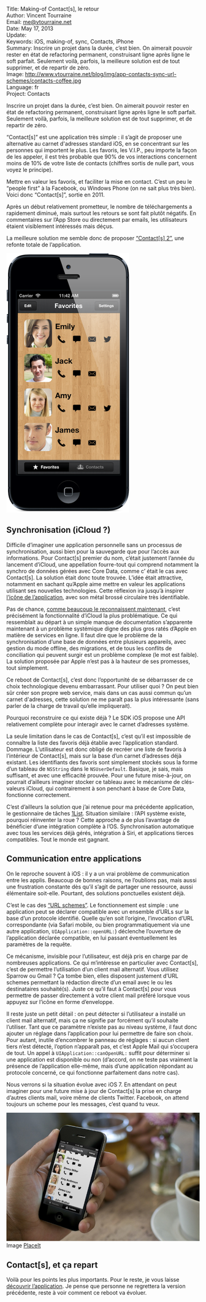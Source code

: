 Title:    Making-of Contact[s], le retour  
Author:   Vincent Tourraine  
Email:    me@vtourraine.net  
Date:     May 17, 2013  
Update:   
Keywords: iOS, making-of, sync, Contacts, iPhone  
Summary:  Inscrire un projet dans la durée, c’est bien. On aimerait pouvoir rester en état de refactoring permanent, construisant ligne après ligne le soft parfait. Seulement voilà, parfois, la meilleure solution est de tout supprimer, et de repartir de zéro.  
Image:    http://www.vtourraine.net/blog/img/app-contacts-sync-url-schemes/contacts-coffee.jpg  
Language: fr  
Project:  Contacts

<p>Inscrire un projet dans la durée, c’est bien. On aimerait pouvoir rester en état de refactoring permanent, construisant ligne après ligne le soft parfait. Seulement voilà, parfois, la meilleure solution est de tout supprimer, et de repartir de zéro.</p>

<p>“Contact[s]” est une application très simple : il s’agit de proposer une alternative au carnet d'adresses standard iOS, en se concentrant sur les personnes qui importent le plus. Les favoris, les V.I.P., peu importe la façon de les appeler, il est très probable que 90% de vos interactions concernent moins de 10% de votre liste de contacts (chiffres sortis de nulle part, vous voyez le principe).</p>

<p>Mettre en valeur les favoris, et faciliter la mise en contact. C’est un peu le “people first” à la Facebook, ou Windows Phone (on ne sait plus très bien). Voici donc “Contact[s]”, sortie en 2011.</p>

<p>Après un début relativement prometteur, le nombre de téléchargements a rapidement diminué, mais surtout les retours se sont fait plutôt négatifs. En commentaires sur l’App Store ou directement par emails, les utilisateurs étaient visiblement intéressés mais déçus.</p>

<p>La meilleure solution me semble donc de proposer <a href="http://www.studioamanga.com/contacts">“Contact[s] 2”</a>, une refonte totale de l’application. </p>

<div class="slideshow">
	<img src="img/app-contacts-sync-url-schemes/contacts-wood.png" alt="Contacts Wood" class="nostyle" />
</div>

<h2>Synchronisation (iCloud ?)</h2>

<p>Difficile d’imaginer une application personnelle sans un processus de synchronisation, aussi bien pour la sauvegarde que pour l’accès aux informations. Pour Contact[s] premier du nom, c’était justement l’année du lancement d’iCloud, une appellation fourre-tout qui comprend notamment la synchro de données gérées avec Core Data, comme c’	était le cas avec Contact[s]. La solution était donc toute trouvée. L’idée était attractive, notamment en sachant qu’Apple aime mettre en valeur les applications utilisant ses nouvelles technologies. Cette réflexion ira jusqu’à inspirer <a href="https://twitter.com/StudioAMANgA/status/130426884843507713">l’icône de l’application</a>, avec son métal brossé circulaire très identifiable.</p>

<p>Pas de chance, <a href="http://www.theverge.com/2013/3/26/4148628/why-doesnt-icloud-just-work" title="http://www.theverge.com/2013/3/26/4148628/why-doesnt-icloud-just-work">comme beaucoup le reconnaissent maintenant</a>, c’est précisément la fonctionnalité d’iCloud la plus problématique. Ce qui ressemblait au départ à un simple manque de documentation s’apparente maintenant à un problème systémique digne des plus gros ratés d’Apple en matière de services en ligne. Il faut dire que le problème de la synchronisation d’une base de données entre plusieurs appareils, avec gestion du mode offline, des migrations, et de tous les conflits de conciliation qui peuvent surgir est un problème complexe (le mot est faible). La solution proposée par Apple n’est pas à la hauteur de ses promesses, tout simplement. </p>

<p>Ce reboot de Contact[s], c’est donc l’opportunité de se débarrasser de ce choix technologique devenu embarrassant. Pour utiliser quoi ? On peut bien sûr créer son propre web service, mais dans un cas aussi commun qu’un carnet d'adresses, cette solution ne me paraît pas la plus intéressante (sans parler de la charge de travail qu’elle impliquerait). </p>

<p>Pourquoi reconstruire ce qui existe déjà ? Le SDK iOS propose une API relativement complète pour interagir avec le carnet d’adresses système. </p>

<p>La seule limitation dans le cas de Contact[s], c’est qu’il est impossible de connaître la liste des favoris déjà établie avec l’application standard. Dommage. L’utilisateur est donc obligé de recréer une liste de favoris à l’intérieur de Contact[s], mais sur la base d’un carnet d’adresses déjà existant. Les identifiants des favoris sont simplement stockés sous la forme d’un tableau de <code>NSString</code> dans le <code>NSUserDefault</code>. Basique, je sais, mais suffisant, et avec une efficacité prouvée. Pour une future mise-à-jour, on pourrait d’ailleurs imaginer stocker ce tableau avec le mécanisme de clés-valeurs iCloud, qui contrairement à son penchant à base de Core Data, fonctionne correctement.</p>

<p>C’est d’ailleurs la solution que j’ai retenue pour ma précédente application, le gestionnaire de tâches <a href="http://www.studioamanga.com/onelist">1List</a>. Situation similaire : l’API système existe, pourquoi réinventer la roue ? Cette approche a de plus l’avantage de bénéficier d’une intégration complète à l’OS. Synchronisation automatique avec tous les services déjà gérés, intégration à Siri, et applications tierces compatibles. Tout le monde est gagnant.</p>

<h2>Communication entre applications</h2>

<p>On le reproche souvent à iOS : il y a un vrai problème de communication entre les applis. Beaucoup de bonnes raisons, ne l’oublions pas, mais aussi une frustration constante dès qu’il s’agit de partager une ressource, aussi élémentaire soit-elle. Pourtant, des solutions ponctuelles existent déjà. </p>

<p>C’est le cas des <a href="http://developer.apple.com/library/ios/#featuredarticles/iPhoneURLScheme_Reference/Introduction/Introduction.html">“URL schemes”</a>. Le fonctionnement est simple : une application peut se déclarer compatible avec un ensemble d’URLs sur la base d’un protocole identifié. Quelle qu’en soit l’origine, l’invocation d’URL correspondante (via Safari mobile, ou bien programmatiquement via une autre application, <code>UIApplication::openURL:</code>) déclenche l’ouverture de l’application déclarée compatible, en lui passant éventuellement les paramètres de la requête. </p>

<p>Ce mécanisme, invisible pour l’utilisateur, est déjà pris en charge par de nombreuses applications. Ce qui m’intéresse en particulier avec Contact[s], c’est de permettre l’utilisation d’un client mail alternatif. Vous utilisez Sparrow ou Gmail ? Ça tombe bien, elles disposent justement d’URL schemes permettant la rédaction directe d’un email avec le ou les destinataires souhaité(s). Juste ce qu’il faut à Contact[s] pour vous permettre de passer directement à votre client mail préféré lorsque vous appuyez sur l’icône en forme d’enveloppe. </p>

<p>Il reste juste un petit détail : on peut détecter si l’utilisateur a installé un client mail alternatif, mais ça ne signifie par forcément qu’il souhaite l’utiliser. Tant que ce paramètre n’existe pas au niveau système, il faut donc ajouter un réglage dans l’application pour lui permettre de faire son choix. Pour autant, inutile d’encombrer le panneau de réglages : si aucun client tiers n’est détecté, l’option n’apparaît pas, et c’est Apple Mail qui s’occupera de tout. Un appel à <code>UIApplication::canOpenURL:</code> suffit pour déterminer si une application est disponible ou non (d’accord, on ne teste pas vraiment la présence de l’application elle-même, mais d’une application répondant au protocole concerné, ce qui fonctionne parfaitement dans notre cas).</p>

<p>Nous verrons si la situation évolue avec iOS 7. En attendant on peut imaginer pour une future mise à jour de Contact[s] la prise en charge d’autres clients mail, voire même de clients Twitter. Facebook, on attend toujours un scheme pour les messages, c’est quand tu veux.</p>

<div class="slideshow">
	<img src="img/app-contacts-sync-url-schemes/contacts-coffee.jpg" alt="Contacts at Coffee" />
	<figcaption>Image <a href="http://placeit.breezi.com">PlaceIt</a></figcaption>
</div>

<h2>Contact[s], et ça repart</h2>

<p>Voilà pour les points les plus importants. Pour le reste, je vous laisse <a href="http://www.studioamanga.com/contacts">découvrir l’application</a>. Je pense que personne ne regrettera la version précédente, reste à voir comment ce reboot va évoluer.</p>